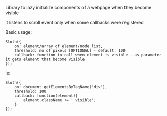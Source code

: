 Library to lazy initialize components of a webpage when they become visible

it listens to scroll event only when some callbacks were registered


Basic usage:

	Sloth({
		on: element/array of element/node list,
		threshold: no of pixels [OPTIONAL] - default: 100
		callback: function to call when element is visible - as parameter it gets element that become visible
	});

ie:

	Sloth({
		on: document.getElementsByTagName('div'),
		threshold: 100
		callback: function(element){
			element.className += ' visible';
		}
	});

